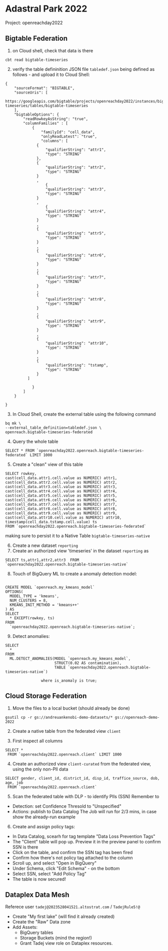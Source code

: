 # Adastral Park 2022

Project: openreachday2022

## Bigtable Federation
1. on Cloud shell, check that data is there

```
cbt read bigtable-timeseries
```

2. verify the table defininition JSON file `tabledef.json` being defined as follows - and upload it to Cloud Shell:

```
{
    "sourceFormat": "BIGTABLE",
    "sourceUris": [
     https://googleapis.com/bigtable/projects/openreachday2022/instances/bigtable-timeseries/tables/bigtable-timeseries
    ],
    "bigtableOptions": {
        "readRowkeyAsString": "true",
        "columnFamilies" : [
            {
                "familyId": "cell_data",
                "onlyReadLatest": "true",
                "columns": [
              {
                  "qualifierString": "attr1",
                  "type": "STRING"
              },
              {
                  "qualifierString": "attr2",
                  "type": "STRING"
              }
              ,
                  {
                  "qualifierString": "attr3",
                  "type": "STRING"
              }
              ,
                  {
                  "qualifierString": "attr4",
                  "type": "STRING"
              }
              ,
              {
                  "qualifierString": "attr5",
                  "type": "STRING"
              }
              ,
              {
                  "qualifierString": "attr6",
                  "type": "STRING"
              }
              ,
              {
                  "qualifierString": "attr7",
                  "type": "STRING"
              }
              ,
              {
                  "qualifierString": "attr8",
                  "type": "STRING"
              }
              ,
              {
                  "qualifierString": "attr9",
                  "type": "STRING"
              }
              ,
              {
                  "qualifierString": "attr10",
                  "type": "STRING"
              }
              ,
              {
                  "qualifierString": "tstamp",
                  "type": "STRING"
              }
          ]

            }
        ]
    }
    
}
```
3. In Cloud Shell, create the external table using the following command
```
bq mk \
--external_table_definition=tabledef.json \
openreach.bigtable-timeseries-federated 
```


4. Query the whole table 
```
SELECT * FROM `openreachday2022.openreach.bigtable-timeseries-federated` LIMIT 1000
```

5. Create a "clean" view of this table
```
SELECT rowkey, 
cast(cell_data.attr1.cell.value as NUMERIC) attr1,
cast(cell_data.attr2.cell.value as NUMERIC) attr2,
cast(cell_data.attr3.cell.value as NUMERIC) attr3,
cast(cell_data.attr4.cell.value as NUMERIC) attr4,
cast(cell_data.attr5.cell.value as NUMERIC) attr5,
cast(cell_data.attr6.cell.value as NUMERIC) attr6,
cast(cell_data.attr7.cell.value as NUMERIC) attr7,
cast(cell_data.attr8.cell.value as NUMERIC) attr8,
cast(cell_data.attr9.cell.value as NUMERIC) attr9,
cast(cell_data.attr10.cell.value as NUMERIC) attr10,
timestamp(cell_data.tstamp.cell.value) ts
FROM `openreachday2022.openreach.bigtable-timeseries-federated` 
```

making sure to persist it to a Native Table `bigtable-timeseries-native`

6. Create a new dataset `reporting`
7. Create an authorized view 'timeseries' in the dataset `reporting` as 

```
SELECT ts,attr1,attr2,attr3  FROM `openreachday2022.openreach.bigtable-timeseries-native`
```
8. Touch of BigQuery ML to create a anomaly detection model:

```

CREATE MODEL `openreach.my_kmeans_model`
OPTIONS(
  MODEL_TYPE = 'kmeans',
  NUM_CLUSTERS = 8,
  KMEANS_INIT_METHOD = 'kmeans++'
) AS
SELECT 
  * EXCEPT(rowkey, ts) 
FROM 
  `openreachday2022.openreach.bigtable-timeseries-native`;

```

9. Detect anomalies:
```
SELECT
  *
FROM
  ML.DETECT_ANOMALIES(MODEL `openreach.my_kmeans_model`,
                      STRUCT(0.02 AS contamination),
                      TABLE `openreachday2022.openreach.bigtable-timeseries-native`)
                
                where is_anomaly is true;
```


## Cloud Storage Federation
1. Move the files to a local bucket (should already be done)
```
gsutil cp -r gs://andreuankenobi-demo-datasets/* gs://openreach-demo-2022
```
2. Create a native table from the federated view `client`

3. First inspect all columns
```
SELECT *
 FROM `openreachday2022.openreach.client` LIMIT 1000
```
4. Create an authorized view `client-curated` from the federated view, using the only non-PII data
```
SELECT gender, client_id, district_id, disp_id, traffice_source, dob, age, job
 FROM `openreachday2022.openreach.client`
 ```

5. Scan the federated table with DLP - to identify PIIs (SSN)
Remember to
- Detection: set Confidence Thresold to "Unspecified"
- Actions: publish to Data Catalog
The Job will run for 2/3 mins, in case show the already-run example

6. Create and assign policy tags:
- In Data Catalog, scearh for tag template "Data Loss Prevention Tags"
- The "Client" table will pop up. Preview it in the preview panel to confirm SSN is there 
- Click on the table, and confirm the SSN tag has been fired
- Confirm how there's not policy tag attached to the column 
- Scroll up, and select "Open in BigQuery"
- Under Schema, click "Edit Schema" - on the bottom
- Select SSN, select "Add Policy Tag"
- The table is now secured! 

## Dataplex Data Mesh
Referece user `tadej@2023528041521.altostrat.com` / `TadejRule5!@`
- Create "My first lake"  (will find it already created)
- Create the "Raw" Data zone 
- Add Assets:
  - BigQuery tables
  - Storage Buckets (mind the region!)
  - Grant Tadej view role on Dataplex resources. 
